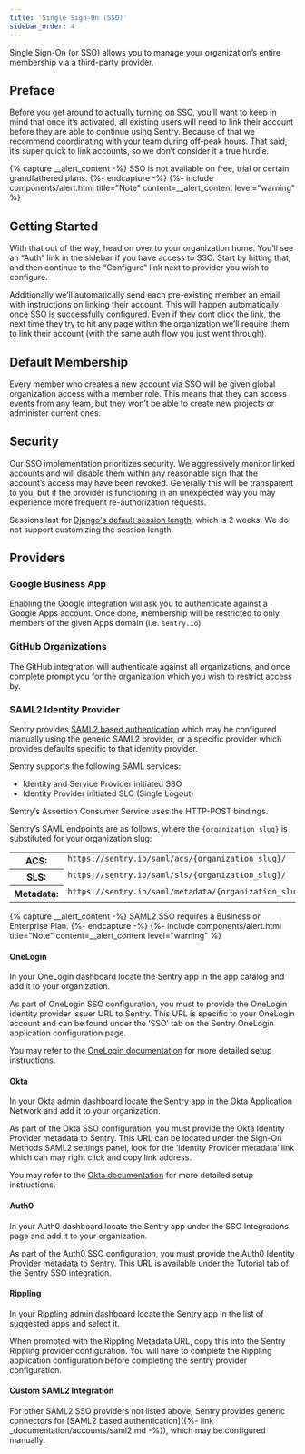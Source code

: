 ```yaml
---
title: 'Single Sign-On (SSO)'
sidebar_order: 4
---
```


Single Sign-On (or SSO) allows you to manage your organization’s entire membership via a third-party provider.

## Preface

Before you get around to actually turning on SSO, you’ll want to keep in mind that once it’s activated, all existing users will need to link their account before they are able to continue using Sentry. Because of that we recommend coordinating with your team during off-peak hours. That said, it’s super quick to link accounts, so we don’t consider it a true hurdle.

{% capture __alert_content -%}
SSO is not available on free, trial or certain grandfathered plans.
{%- endcapture -%}
{%- include components/alert.html
  title="Note"
  content=__alert_content
  level="warning"
%}

## Getting Started

With that out of the way, head on over to your organization home. You’ll see an “Auth” link in the sidebar if you have access to SSO. Start by hitting that, and then continue to the “Configure” link next to provider you wish to configure.

Additionally we’ll automatically send each pre-existing member an email with instructions on linking their account. This will happen automatically once SSO is successfully configured. Even if they dont click the link, the next time they try to hit any page within the organization we’ll require them to link their account (with the same auth flow you just went through).

## Default Membership

Every member who creates a new account via SSO will be given global organization access with a member role. This means that they can access events from any team, but they won’t be able to create new projects or administer current ones.

## Security

Our SSO implementation prioritizes security. We aggressively monitor linked accounts and will disable them within any reasonable sign that the account’s access may have been revoked. Generally this will be transparent to you, but if the provider is functioning in an unexpected way you may experience more frequent re-authorization requests.

Sessions last for [Django's default session length](https://docs.djangoproject.com/en/1.11/topics/http/sessions/#using-cookie-based-sessions), which is 2 weeks. We do not support customizing the session length.

## Providers

### Google Business App

Enabling the Google integration will ask you to authenticate against a Google Apps account. Once done, membership will be restricted to only members of the given Apps domain (i.e. `sentry.io`).

### GitHub Organizations

The GitHub integration will authenticate against all organizations, and once complete prompt you for the organization which you wish to restrict access by.

### SAML2 Identity Provider

Sentry provides [SAML2 based authentication](https://en.wikipedia.org/wiki/SAML_2.0) which may be configured manually using the generic SAML2 provider, or a specific provider which provides defaults specific to that identity provider.

Sentry supports the following SAML services:

- Identity and Service Provider initiated SSO
- Identity Provider initiated SLO (Single Logout)

Sentry’s Assertion Consumer Service uses the HTTP-POST bindings.

Sentry’s SAML endpoints are as follows, where the `{organization_slug}` is substituted for your organization slug:

<table class="table"><tbody valign="top"><tr><th>ACS:</th><td><code class="docutils literal">https://sentry.io/saml/acs/{organization_slug}/</code></td></tr><tr><th>SLS:</th><td><code class="docutils literal">https://sentry.io/saml/sls/{organization_slug}/</code></td></tr><tr><th>Metadata:</th><td><code class="docutils literal">https://sentry.io/saml/metadata/{organization_slug}/</code></td></tr></tbody></table>

{% capture __alert_content -%}
SAML2 SSO requires a Business or Enterprise Plan.
{%- endcapture -%}
{%- include components/alert.html
  title="Note"
  content=__alert_content
  level="warning"
%}

#### OneLogin

In your OneLogin dashboard locate the Sentry app in the app catalog and add it to your organization.

As part of OneLogin SSO configuration, you must to provide the OneLogin identity provider issuer URL to Sentry. This URL is specific to your OneLogin account and can be found under the ‘SSO’ tab on the Sentry OneLogin application configuration page.

You may refer to the [OneLogin documentation](https://support.onelogin.com/hc/en-us/articles/115005181586-Configuring-SAML-for-Sentry) for more detailed setup instructions.

#### Okta

In your Okta admin dashboard locate the Sentry app in the Okta Application Network and add it to your organization.

As part of the Okta SSO configuration, you must provide the Okta Identity Provider metadata to Sentry. This URL can be located under the Sign-On Methods SAML2 settings panel, look for the ‘Identity Provider metadata’ link which can may right click and copy link address.

You may refer to the [Okta documentation](http://saml-doc.okta.com/SAML_Docs/How-to-Configure-SAML-2.0-for-Sentry.html) for more detailed setup instructions.

#### Auth0

In your Auth0 dashboard locate the Sentry app under the SSO Integrations page and add it to your organization.

As part of the Auth0 SSO configuration, you must provide the Auth0 Identity Provider metadata to Sentry. This URL is available under the Tutorial tab of the Sentry SSO integration.

#### Rippling

In your Rippling admin dashboard locate the Sentry app in the list of suggested apps and select it.

When prompted with the Rippling Metadata URL, copy this into the Sentry Rippling provider configuration. You will have to complete the Rippling application configuration before completing the sentry provider configuration.

#### Custom SAML2 Integration

For other SAML2 SSO providers not listed above, Sentry provides  generic connectors for [SAML2 based authentication]({%- link _documentation/accounts/saml2.md -%}), which may be configured manually.
